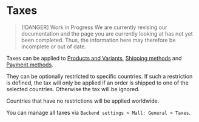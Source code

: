 # Taxes

> [!DANGER] Work in Progress
> We are currently revising our documentation and the page you are currently looking at has not yet 
> been completed. Thus, the information here may therefore be incomplete or out of date.

Taxes can be applied to [Products and Variants](/guide/usage/products), [Shipping methods](/guide/usage/shipping-methods) and [Payment 
methods](/guide/usage/payment-methods).

They can be optionally restricted to specific countries. If such a restriction is defined, the tax will only be 
applied if an order is shipped to one of the selected countries. Otherwise the tax will be ignored.

Countries that have no restrictions will be applied worldwide.

You can manage all taxes via `Backend settings > Mall: General > Taxes`.